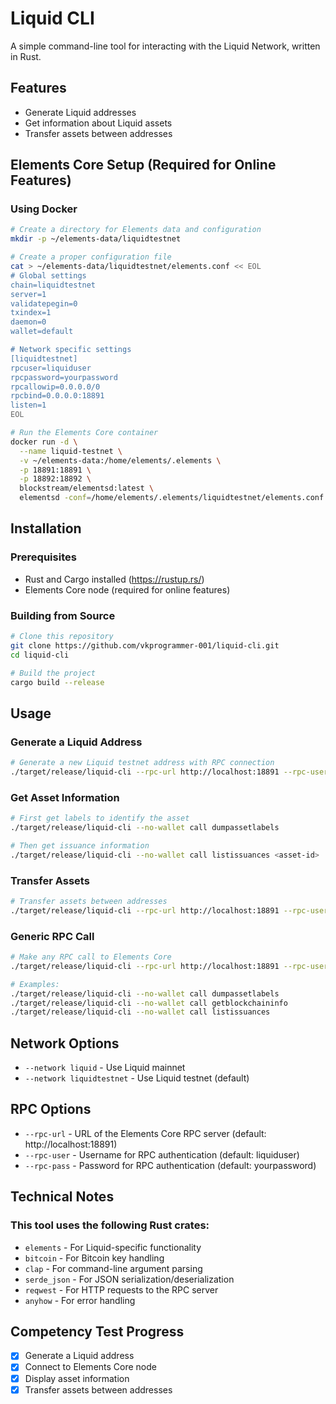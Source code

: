 # Liquid CLI

A simple command-line tool for interacting with the Liquid Network, written in Rust.

## Features

- Generate Liquid addresses
- Get information about Liquid assets
- Transfer assets between addresses

## Elements Core Setup (Required for Online Features)

### Using Docker

```bash
# Create a directory for Elements data and configuration
mkdir -p ~/elements-data/liquidtestnet

# Create a proper configuration file
cat > ~/elements-data/liquidtestnet/elements.conf << EOL
# Global settings
chain=liquidtestnet
server=1
validatepegin=0
txindex=1
daemon=0
wallet=default

# Network specific settings
[liquidtestnet]
rpcuser=liquiduser
rpcpassword=yourpassword
rpcallowip=0.0.0.0/0
rpcbind=0.0.0.0:18891
listen=1
EOL

# Run the Elements Core container
docker run -d \
  --name liquid-testnet \
  -v ~/elements-data:/home/elements/.elements \
  -p 18891:18891 \
  -p 18892:18892 \
  blockstream/elementsd:latest \
  elementsd -conf=/home/elements/.elements/liquidtestnet/elements.conf
```

## Installation

### Prerequisites

- Rust and Cargo installed (https://rustup.rs/)
- Elements Core node (required for online features)

### Building from Source

```bash
# Clone this repository
git clone https://github.com/vkprogrammer-001/liquid-cli.git
cd liquid-cli

# Build the project
cargo build --release
```

## Usage

### Generate a Liquid Address

```bash
# Generate a new Liquid testnet address with RPC connection
./target/release/liquid-cli --rpc-url http://localhost:18891 --rpc-user liquiduser --rpc-pass yourpassword generate-address
```

### Get Asset Information

```bash
# First get labels to identify the asset
./target/release/liquid-cli --no-wallet call dumpassetlabels

# Then get issuance information
./target/release/liquid-cli --no-wallet call listissuances <asset-id>
```

### Transfer Assets

```bash
# Transfer assets between addresses
./target/release/liquid-cli --rpc-url http://localhost:18891 --rpc-user liquiduser --rpc-pass yourpassword transfer --to <address> --asset <asset-id> --amount <amount>
```

### Generic RPC Call

```bash
# Make any RPC call to Elements Core
./target/release/liquid-cli --rpc-url http://localhost:18891 --rpc-user liquiduser --rpc-pass yourpassword --no-wallet call <method> [params_json]

# Examples:
./target/release/liquid-cli --no-wallet call dumpassetlabels
./target/release/liquid-cli --no-wallet call getblockchaininfo
./target/release/liquid-cli --no-wallet call listissuances
```

## Network Options

- `--network liquid` - Use Liquid mainnet
- `--network liquidtestnet` - Use Liquid testnet (default)

## RPC Options

- `--rpc-url` - URL of the Elements Core RPC server (default: http://localhost:18891)
- `--rpc-user` - Username for RPC authentication (default: liquiduser)
- `--rpc-pass` - Password for RPC authentication (default: yourpassword)

## Technical Notes

### This tool uses the following Rust crates:

- `elements` - For Liquid-specific functionality
- `bitcoin` - For Bitcoin key handling
- `clap` - For command-line argument parsing
- `serde_json` - For JSON serialization/deserialization
- `reqwest` - For HTTP requests to the RPC server
- `anyhow` - For error handling

## Competency Test Progress

- [x] Generate a Liquid address 
- [x] Connect to Elements Core node
- [x] Display asset information
- [x] Transfer assets between addresses

